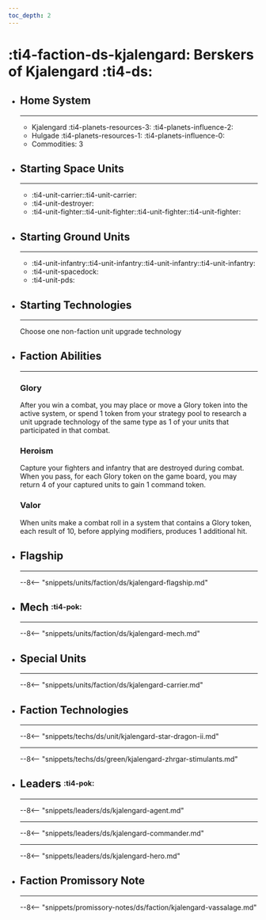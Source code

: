 ```yaml
---
toc_depth: 2
---
```


# :ti4-faction-ds-kjalengard: Berskers of Kjalengard :ti4-ds:

<div class="grid cards" markdown>

-   ## __Home System__

    ---

    * Kjalengard :ti4-planets-resources-3: :ti4-planets-influence-2:
    * Hulgade :ti4-planets-resources-1: :ti4-planets-influence-0:
    * Commodities: 3

</div>

<div class="grid cards" markdown>

-   ## __Starting Space Units__

    ---

    * :ti4-unit-carrier::ti4-unit-carrier:
    * :ti4-unit-destroyer:
    * :ti4-unit-fighter::ti4-unit-fighter::ti4-unit-fighter::ti4-unit-fighter:

-   ## __Starting Ground Units__

    ---

    * :ti4-unit-infantry::ti4-unit-infantry::ti4-unit-infantry::ti4-unit-infantry:
    * :ti4-unit-spacedock:
    * :ti4-unit-pds:

-   ## __Starting Technologies__

    ---
    Choose one non-faction unit upgrade technology

-   ## __Faction Abilities__

    ---
    ### **Glory**
    
    After you win a combat, you may place or move a Glory token into the active system, or spend 1 token from your strategy pool to research a unit upgrade technology of the same type as 1 of your units that participated in that combat.

    ### **Heroism**
    
    Capture your fighters and infantry that are destroyed during combat. 
    When you pass, for each Glory token on the game board, you may return 4 of your captured units to gain 1 command token.

    ### **Valor**
    
    When units make a combat roll in a system that contains a Glory token, each result of 10, before applying modifiers, produces 1 additional hit.

-   ## __Flagship__

    ---
    --8<-- "snippets/units/faction/ds/kjalengard-flagship.md"

-   ## __Mech__ <sup><sub>:ti4-pok:</sub></sup>

    ---
    --8<-- "snippets/units/faction/ds/kjalengard-mech.md"

-   ## __Special Units__

    ---
    --8<-- "snippets/units/faction/ds/kjalengard-carrier.md"

</div>

<div class="grid cards" markdown>

-   ## __Faction Technologies__

    ---

    --8<-- "snippets/techs/ds/unit/kjalengard-star-dragon-ii.md"

    ---

    --8<-- "snippets/techs/ds/green/kjalengard-zhrgar-stimulants.md"


-   ## __Leaders__ <sup><sub>:ti4-pok:</sub></sup>

    ---
    
    --8<-- "snippets/leaders/ds/kjalengard-agent.md"

    ---

    --8<-- "snippets/leaders/ds/kjalengard-commander.md"

    ---

    --8<-- "snippets/leaders/ds/kjalengard-hero.md"

-   ## __Faction Promissory Note__

    ---
    --8<-- "snippets/promissory-notes/ds/faction/kjalengard-vassalage.md"

</div>
